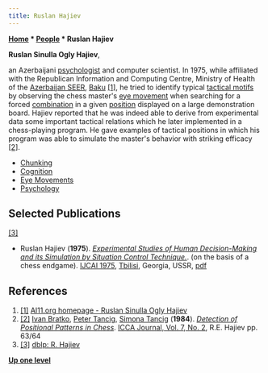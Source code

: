 ```yaml
---
title: Ruslan Hajiev
---
```

**[Home](Home "Home") \* [People](People "People") \* Ruslan Hajiev**


**Ruslan Sinulla Ogly Hajiev**,  

an Azerbaijani [psychologist](Category:Psychologist "Category:Psychologist") and computer scientist. In 1975, while affiliated with the Republican Information and Computing Centre, Ministry of Health of the [Azerbaijan SEER](https://en.wikipedia.org/wiki/Azerbaijan_Soviet_Socialist_Republic), [Baku](https://en.wikipedia.org/wiki/Baku) <a id="cite-note-1" href="#cite-ref-1">[1]</a>, he tried to identify typical [tactical motifs](Tactics "Tactics") by observing the chess master's [eye movement](Eye_Movements "Eye Movements") when searching for a forced [combination](Combination "Combination") in a given [position](Chess_Position "Chess Position") displayed on a large demonstration board. 
Hajiev reported that he was indeed able to derive from experimental data some important tactical relations which he later implemented in a chess-playing program. He gave examples of tactical positions in which his program was able to simulate the master's behavior with striking efficacy <a id="cite-note-2" href="#cite-ref-2">[2]</a>.






* [Chunking](Chunking "Chunking")
* [Cognition](Cognition "Cognition")
* [Eye Movements](Eye_Movements "Eye Movements")
* [Psychology](index.php?title=Psychology&action=edit&redlink=1 "Psychology (page does not exist)")


## Selected Publications


<a id="cite-note-3" href="#cite-ref-3">[3]</a>



* Ruslan Hajiev (**1975**). *[Experimental Studies of Human Decision-Making and its Simulation by Situation Control Technique.](https://dl.acm.org/citation.cfm?id=1624769)*. (on the basis of a chess endgame). [IJCAI 1975](Conferences#IJCAI1975 "Conferences"), [Tbilisi](https://en.wikipedia.org/wiki/Tbilisi), Georgia, USSR, [pdf](https://www.ijcai.org/Proceedings/75/Papers/136.pdf)


## References


1. <a id="cite-ref-1" href="#cite-note-1">[1]</a> [AI11.org homepage - Ruslan Sinulla Ogly Hajiev](http://ui.disi.unitn.it/ijcai_sn/entity/read/18988)
2. <a id="cite-ref-2" href="#cite-note-2">[2]</a> [Ivan Bratko](Ivan_Bratko "Ivan Bratko"), [Peter Tancig](Peter_Tancig "Peter Tancig"), [Simona Tancig](Simona_Tancig "Simona Tancig") (**1984**). *[Detection of Positional Patterns in Chess](Simona_Tancig#ChessExperiment "Simona Tancig")*. [ICCA Journal, Vol. 7, No. 2](ICGA_Journal#7_2 "ICGA Journal"), R.E. Hajiev pp. 63/64
3. <a id="cite-ref-3" href="#cite-note-3">[3]</a> [dblp: R. Hajiev](https://dblp.uni-trier.de/pers/hd/h/Hajiev:R=.html)

**[Up one level](People "People")**







 
